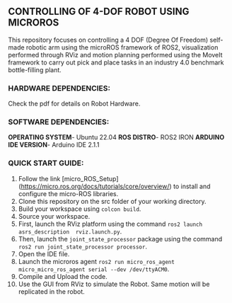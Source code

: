 ## **CONTROLLING OF 4-DOF ROBOT USING MICROROS**

This repository focuses on controlling a 4 DOF (Degree Of Freedom) self-made robotic arm using the microROS framework of ROS2, visualization performed through RViz and motion planning performed using the MoveIt framework to carry out pick and place tasks in an industry 4.0 benchmark bottle-filling plant.

### **HARDWARE DEPENDENCIES:**
Check the pdf for details on Robot Hardware.

### **SOFTWARE DEPENDENCIES:**

**OPERATING SYSTEM**- Ubuntu 22.04
**ROS DISTRO**- ROS2 IRON
**ARDUINO IDE VERSION**- Arduino IDE 2.1.1

### **QUICK START GUIDE:**

1. Follow the link [micro_ROS_Setup] (https://micro.ros.org/docs/tutorials/core/overview/) to install and configure the micro-ROS libraries.
2. Clone this repository on the src folder of your working directory.
3. Build your workspace using `colcon build`.
4. Source your workspace.
5. First, launch the RViz platform using the command `ros2 launch asrs_description  rviz.launch.py`.
6. Then, launch the `joint_state_processor` package using the command `ros2 run joint_state_processor processor`.
7. Open the IDE file.
8. Launch the microros agent `ros2 run micro_ros_agent micro_micro_ros_agent serial --dev /dev/ttyACM0`.
9. Compile and Upload the code.
10. Use the GUI from RViz to simulate the Robot. Same motion will be replicated in the robot.
